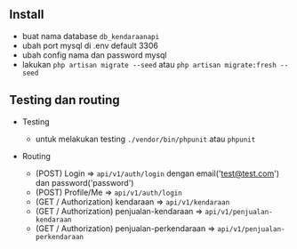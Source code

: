 ## Install

- buat nama database `db_kendaraanapi`
- ubah port mysql di .env default 3306 
- ubah config nama dan password mysql
- lakukan `php artisan migrate --seed` atau `php artisan migrate:fresh --seed`

## Testing dan routing

- Testing
  - untuk melakukan testing `./vendor/bin/phpunit` atau `phpunit`
  
- Routing
  - (POST) Login => `api/v1/auth/login` dengan email('test@test.com') dan password('password')
  - (POST) Profile/Me => `api/v1/auth/login`
  - (GET / Authorization) kendaraan => `api/v1/kendaraan`
  - (GET / Authorization) penjualan-kendaraan => `api/v1/penjualan-kendaraan`
  - (GET / Authorization) penjualan-perkendaraan => `api/v1/penjualan-perkendaraan`
  

